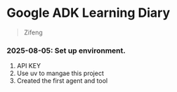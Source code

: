 # Google ADK Learning Diary

> Zifeng

### 2025-08-05: Set up environment.
1. API KEY
2. Use uv to mangae this project
3. Created the first agent and tool

